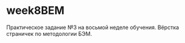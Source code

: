 # week8BEM

Практическое задание №3 на восьмой неделе обучения. Вёрстка страничек по методологии БЭМ.
